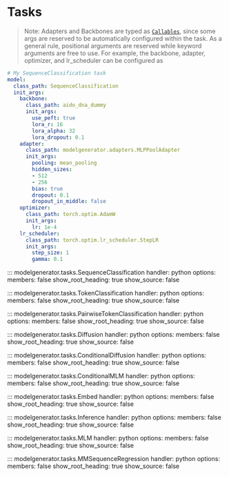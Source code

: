 # Tasks

> Note: Adapters and Backbones are typed as [`Callables`](https://jsonargparse.readthedocs.io/en/stable/index.html#callable-type), since some args are reserved to be automatically configured within the task.
As a general rule, positional arguments are reserved while keyword arguments are free to use.
For example, the backbone, adapter, optimizer, and lr_scheduler can be configured as

```yaml
# My SequenceClassification task
model:
  class_path: SequenceClassification
  init_args:
    backbone:
      class_path: aido_dna_dummy
      init_args:
        use_peft: true
        lora_r: 16
        lora_alpha: 32
        lora_dropout: 0.1  
    adapter:
      class_path: modelgenerator.adapters.MLPPoolAdapter
      init_args:
        pooling: mean_pooling
        hidden_sizes: 
        - 512
        - 256
        bias: true
        dropout: 0.1
        dropout_in_middle: false
    optimizer:
      class_path: torch.optim.AdamW
      init_args:
        lr: 1e-4
    lr_scheduler:
      class_path: torch.optim.lr_scheduler.StepLR
      init_args:
        step_size: 1
        gamma: 0.1
```

::: modelgenerator.tasks.SequenceClassification
    handler: python
    options:
      members: false
      show_root_heading: true
      show_source: false

::: modelgenerator.tasks.TokenClassification
    handler: python
    options:
      members: false
      show_root_heading: true
      show_source: false

::: modelgenerator.tasks.PairwiseTokenClassification
    handler: python
    options:
      members: false
      show_root_heading: true
      show_source: false

::: modelgenerator.tasks.Diffusion
    handler: python
    options:
      members: false
      show_root_heading: true
      show_source: false

::: modelgenerator.tasks.ConditionalDiffusion
    handler: python
    options:
      members: false
      show_root_heading: true
      show_source: false

::: modelgenerator.tasks.ConditionalMLM
    handler: python
    options:
      members: false
      show_root_heading: true
      show_source: false

::: modelgenerator.tasks.Embed
    handler: python
    options:
      members: false
      show_root_heading: true
      show_source: false

::: modelgenerator.tasks.Inference
    handler: python
    options:
      members: false
      show_root_heading: true
      show_source: false

::: modelgenerator.tasks.MLM
    handler: python
    options:
      members: false
      show_root_heading: true
      show_source: false

::: modelgenerator.tasks.MMSequenceRegression
    handler: python
    options:
      members: false
      show_root_heading: true
      show_source: false